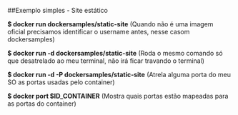 ##Exemplo simples - Site estático

**\$ docker run dockersamples/static-site**
(Quando não é uma imagem oficial precisamos identificar o username antes, nesse casom dockersamples)

**\$ docker run -d dockersamples/static-site**
(Roda o mesmo comando só que desatrelado ao meu terminal, não irá ficar travando o terminal)

**\$ docker run -d -P dockersamples/static-site**
(Atrela alguma porta do meu SO as portas usadas pelo container)

**$ docker port $ID_CONTAINER**
(Mostra quais portas estão mapeadas para as portas do container)
